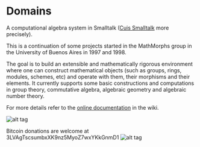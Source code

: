 # Domains
A computational algebra system in Smalltalk ([Cuis Smalltalk](https://github.com/Cuis-Smalltalk/Cuis-Smalltalk-Dev) more precisely).

This is a continuation of some projects started in the MathMorphs group in the University of Buenos Aires in 1997 and 1998.

The goal is to build an extensible and mathematically rigorous environment where one can construct mathematical objects (such as groups, rings, modules, schemes, etc) and operate with them, their morphisms and their elements. It currently supports some basic constructions and computations in group theory, commutative algebra, algebraic geometry and algebraic number theory.

For more details refer to the [online documentation](https://github.com/len/Domains/wiki) in the wiki.


![alt tag](https://raw.githubusercontent.com/len/Domains/master/img/screenshot2.png)

Bitcoin donations are welcome at 3LVAgTscsumbxXK9nz5MyoZ7wxYKkGnmD1
![alt tag](https://raw.githubusercontent.com/len/Domains/master/img/qr.png)

